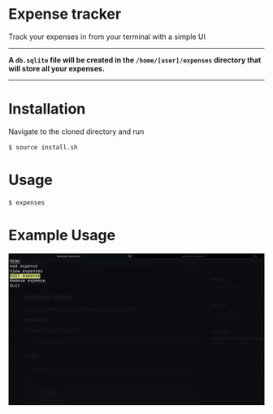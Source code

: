 # Expense tracker

Track your expenses in from your terminal with a simple UI

----
**A `db.sqlite` file will be created in the `/home/[user]/expenses` directory that will store all your expenses.**

----

# Installation

Navigate to the cloned directory and run

```bash
$ source install.sh
```

# Usage

```bash
$ expenses
```

# Example Usage

![](./assets/ttrucker.gif)


